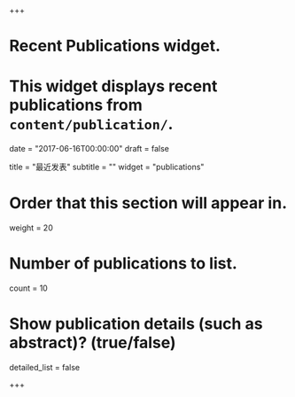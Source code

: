 +++
# Recent Publications widget.
# This widget displays recent publications from `content/publication/`.

date = "2017-06-16T00:00:00"
draft = false

title = "最近发表"
subtitle = ""
widget = "publications"

# Order that this section will appear in.
weight = 20

# Number of publications to list.
count = 10

# Show publication details (such as abstract)? (true/false)
detailed_list = false

+++
